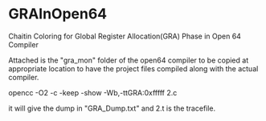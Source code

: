 # GRAInOpen64
Chaitin Coloring for Global Register Allocation(GRA) Phase in Open 64 Compiler

Attached is the "gra_mon" folder of the open64 compiler to be copied at appropriate location to have the project files compiled along with the actual compiler.

opencc -O2 -c -keep -show  -Wb,-ttGRA:0xfffff 2.c

it will give the dump in "GRA_Dump.txt" and 2.t is the tracefile.
